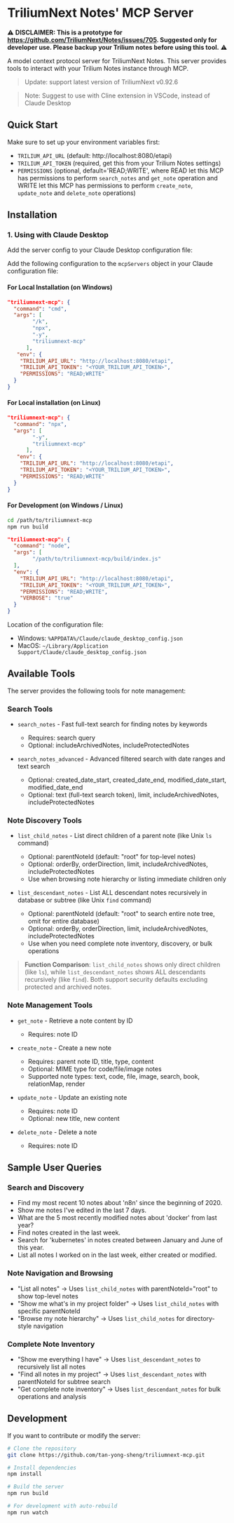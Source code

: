# TriliumNext Notes' MCP Server

⚠️ **DISCLAIMER: This is a prototype for https://github.com/TriliumNext/Notes/issues/705. Suggested only for developer use. Please backup your Trilium notes before using this tool.** ⚠️

A model context protocol server for TriliumNext Notes. This server provides tools to interact with your Trilium Notes instance through MCP.


> Update: support latest version of TriliumNext v0.92.6

> Note: Suggest to use with Cline extension in VSCode, instead of Claude Desktop

## Quick Start

Make sure to set up your environment variables first:
- `TRILIUM_API_URL` (default: http://localhost:8080/etapi)
- `TRILIUM_API_TOKEN` (required, get this from your Trilium Notes settings)
- `PERMISSIONS` (optional, default='READ;WRITE', where READ let this MCP has permissions to perform `search_notes` and `get_note` operation and WRITE let this MCP has permissions to perform `create_note`, `update_note` and `delete_note` operations) 

## Installation

### 1. Using with Claude Desktop 

Add the server config to your Claude Desktop configuration file:

Add the following configuration to the `mcpServers` object in your Claude configuration file:


#### For Local Installation (on Windows)

```json
"triliumnext-mcp": {
  "command": "cmd",
  "args": [
        "/k",
        "npx",
        "-y",
        "triliumnext-mcp"
      ],
   "env": {
    "TRILIUM_API_URL": "http://localhost:8080/etapi",
    "TRILIUM_API_TOKEN": "<YOUR_TRILIUM_API_TOKEN>",
    "PERMISSIONS": "READ;WRITE"
  }
}
```

#### For Local installation (on Linux)

```json
"triliumnext-mcp": {
  "command": "npx",
  "args": [
        "-y",
        "triliumnext-mcp"
      ],
   "env": {
    "TRILIUM_API_URL": "http://localhost:8080/etapi",
    "TRILIUM_API_TOKEN": "<YOUR_TRILIUM_API_TOKEN>",
    "PERMISSIONS": "READ;WRITE"
  }
}
```

#### For Development (on Windows / Linux)

```bash
cd /path/to/triliumnext-mcp
npm run build
```

```json
"triliumnext-mcp": {
  "command": "node",
  "args": [
        "/path/to/triliumnext-mcp/build/index.js"
  ],
  "env": {
    "TRILIUM_API_URL": "http://localhost:8080/etapi",
    "TRILIUM_API_TOKEN": "<YOUR_TRILIUM_API_TOKEN>",
    "PERMISSIONS": "READ;WRITE",
    "VERBOSE": "true"
  }
}
```


Location of the configuration file:
- Windows: `%APPDATA%/Claude/claude_desktop_config.json`
- MacOS: `~/Library/Application Support/Claude/claude_desktop_config.json`



## Available Tools

The server provides the following tools for note management:

### Search Tools

- `search_notes` - Fast full-text search for finding notes by keywords
  - Requires: search query
  - Optional: includeArchivedNotes, includeProtectedNotes

- `search_notes_advanced` - Advanced filtered search with date ranges and text search
  - Optional: created_date_start, created_date_end, modified_date_start, modified_date_end
  - Optional: text (full-text search token), limit, includeArchivedNotes, includeProtectedNotes

### Note Discovery Tools

- `list_child_notes` - List direct children of a parent note (like Unix `ls` command)
  - Optional: parentNoteId (default: "root" for top-level notes)
  - Optional: orderBy, orderDirection, limit, includeArchivedNotes, includeProtectedNotes
  - Use when browsing note hierarchy or listing immediate children only

- `list_descendant_notes` - List ALL descendant notes recursively in database or subtree (like Unix `find` command)
  - Optional: parentNoteId (default: "root" to search entire note tree, omit for entire database)
  - Optional: orderBy, orderDirection, limit, includeArchivedNotes, includeProtectedNotes
  - Use when you need complete note inventory, discovery, or bulk operations

> **Function Comparison**: `list_child_notes` shows only direct children (like `ls`), while `list_descendant_notes` shows ALL descendants recursively (like `find`). Both support security defaults excluding protected and archived notes.

### Note Management Tools

- `get_note` - Retrieve a note content by ID
  - Requires: note ID

- `create_note` - Create a new note
  - Requires: parent note ID, title, type, content
  - Optional: MIME type for code/file/image notes
  - Supported note types: text, code, file, image, search, book, relationMap, render

- `update_note` - Update an existing note
  - Requires: note ID
  - Optional: new title, new content

- `delete_note` - Delete a note
  - Requires: note ID

## Sample User Queries

### Search and Discovery
- Find my most recent 10 notes about 'n8n' since the beginning of 2020.
- Show me notes I've edited in the last 7 days.
- What are the 5 most recently modified notes about 'docker' from last year?
- Find notes created in the last week.
- Search for 'kubernetes' in notes created between January and June of this year.
- List all notes I worked on in the last week, either created or modified.

### Note Navigation and Browsing
- "List all notes" → Uses `list_child_notes` with parentNoteId="root" to show top-level notes
- "Show me what's in my project folder" → Uses `list_child_notes` with specific parentNoteId
- "Browse my note hierarchy" → Uses `list_child_notes` for directory-style navigation

### Complete Note Inventory
- "Show me everything I have" → Uses `list_descendant_notes` to recursively list all notes
- "Find all notes in my project" → Uses `list_descendant_notes` with parentNoteId for subtree search
- "Get complete note inventory" → Uses `list_descendant_notes` for bulk operations and analysis

## Development

If you want to contribute or modify the server:

```bash
# Clone the repository
git clone https://github.com/tan-yong-sheng/triliumnext-mcp.git

# Install dependencies
npm install

# Build the server
npm run build

# For development with auto-rebuild
npm run watch
```

